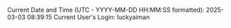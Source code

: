 Current Date and Time (UTC - YYYY-MM-DD HH:MM:SS formatted): 2025-03-03 08:39:15
Current User's Login: luckyaiman
